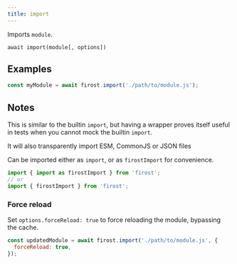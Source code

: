 ```yaml
---
title: import
---
```


<div class="lead">
  Imports <code>module</code>.
</div>

`await import(module[, options])`

## Examples

```js
const myModule = await firost.import('./path/to/module.js');
```

## Notes

This is similar to the builtin `import`, but having a wrapper proves itself
useful in tests when you cannot mock the builtin `import`.

It will also transparently import ESM, CommonJS or JSON files

Can be imported either as `import`, or as `firostImport` for convenience.

```js
import { import as firostImport } from 'firost';
// or
import { firostImport } from 'firost';
```


### Force reload

Set `options.forceReload: true` to force reloading the module, bypassing the
cache.

```js
const updatedModule = await firost.import('./path/to/module.js', {
  forceReload: true,
});
```

